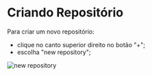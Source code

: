 # Criando Repositório

Para criar um novo repositório:

- clique no canto superior direito no botão "+";
- escolha "new repository";

![new repository](images/novoRepositorio.png)


